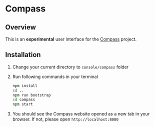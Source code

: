 # Compass

## Overview

This is an **experimental** user interface for the [Compass](https://github.com/kyma-incubator/compass/blob/master/README.md) project.

## Installation

1.  Change your current directory to `console/compass` folder

2.  Run following commands in your terminal

    ```bash
    npm install
    cd ..
    npm run bootstrap
    cd compass
    npm start
    ```

3.  You should see the Compass website opened as a new tab in your browser. If not, please open `http://localhost:8080`
